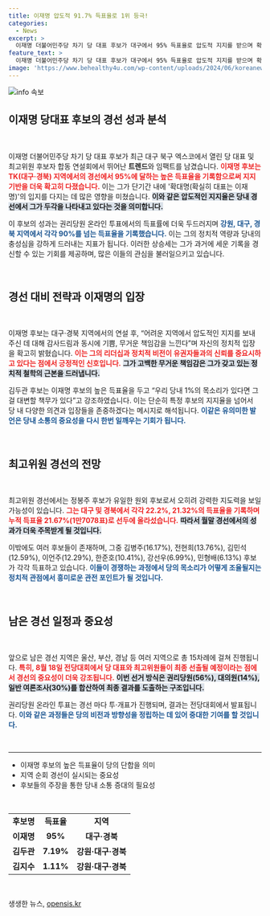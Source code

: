 ```yaml
---
title: 이재명 압도적 91.7% 득표율로 1위 등극!
categories:
  - News
excerpt: >
  이재명 더불어민주당 차기 당 대표 후보가 대구에서 95% 득표율로 압도적 지지를 받으며 확대명의 저력을 입증했다. 남은 경선에서도 그의 대세론이 계속 이어질지 주목된다.
feature_text: >
  이재명 더불어민주당 차기 당 대표 후보가 대구에서 95% 득표율로 압도적 지지를 받으며 확대명의 저력을 입증했다. 남은 경선에서도 그의 대세론이 계속 이어질지 주목된다.
image: 'https://www.behealthy4u.com/wp-content/uploads/2024/06/koreanews.jpg'
---
```


<p><img src="https://www.behealthy4u.com/wp-content/uploads/2024/06/koreanews.jpg" alt="info 속보" /></p>

<h2 data-ke-size="size26">이재명 당대표 후보의 경선 성과 분석</h2>

<p data-ke-size="size16">&nbsp;</p>

<p>이재명 더불어민주당 차기 당 대표 후보가 최근 대구 북구 엑스코에서 열린 당 대표 및 최고위원 후보자 합동 연설회에서 뛰어난 <b>트렌드</b>와 임팩트를 남겼습니다. <b><span style="color: #ee2323;">이재명 후보는 TK(대구·경북) 지역에서의 경선에서 95%에 달하는 높은 득표율을 기록함으로써 지지 기반을 더욱 확고히 다졌습니다.</span></b> 이는 그가 단기간 내에 '확대명(확실히 대표는 이재명)'의 입지를 다지는 데 많은 영향을 미쳤습니다. <b><span style="background-color: #21538527;">이와 같은 압도적인 지지율은 당내 경선에서 그가 두각을 나타내고 있다는 것을 의미합니다.</span></b></p>

<p>이 후보의 성과는 권리당원 온라인 투표에서의 득표률에 더욱 두드러지며 <b><span style="color: #1a5490;">강원, 대구, 경북 지역에서 각각 90%를 넘는 득표율을 기록했습니다.</span></b> 이는 그의 정치적 역량과 당내의 충성심을 강하게 드러내는 지표가 됩니다. 이러한 상승세는 그가 과거에 세운 기록을 경신할 수 있는 기회를 제공하며, 많은 이들의 관심을 불러일으키고 있습니다.</p>

<p data-ke-size="size16">&nbsp;</p>

<h2 data-ke-size="size26">경선 대비 전략과 이재명의 입장</h2>

<p data-ke-size="size16">&nbsp;</p>

<p>이재명 후보는 대구·경북 지역에서의 연설 후, “어려운 지역에서 압도적인 지지를 보내주신 데 대해 감사드림과 동시에 기쁨, 무거운 책임감을 느낀다”며 자신의 정치적 입장을 확고히 밝혔습니다. <b><span style="color: #ee2323;">이는 그의 리더십과 정치적 비전이 유권자들과의 신뢰를 중요시하고 있다는 점에서 긍정적인 신호입니다.</span></b> <b><span style="background-color: #21538527;">그가 고백한 무거운 책임감은 그가 갖고 있는 정치적 철학의 근본을 드러냅니다.</span></b> </p>

<p>김두관 후보는 이재명 후보의 높은 득표율을 두고 “우리 당내 1%의 목소리가 있다면 그걸 대변할 책무가 있다”고 강조하였습니다. 이는 단순히 특정 후보의 지지율을 넘어서 당 내 다양한 의견과 입장들을 존중하겠다는 메시지로 해석됩니다. <b><span style="color: #1a5490;">이같은 유의미한 발언은 당내 소통의 중요성을 다시 한번 일깨우는 기회가 됩니다.</span></b> </p>

<p data-ke-size="size16">&nbsp;</p>

<h2 data-ke-size="size26">최고위원 경선의 전망</h2>

<p data-ke-size="size16">&nbsp;</p>

<p>최고위원 경선에서는 정봉주 후보가 유일한 원외 후보로서 오히려 강력한 지도력을 보일 가능성이 있습니다. <b><span style="color: #ee2323;">그는 대구 및 경북에서 각각 22.2%, 21.32%의 득표율을 기록하며 누적 득표율 21.67%(1만7078표)로 선두에 올라섰습니다.</span></b> <b><span style="background-color: #21538527;">따라서 월말 경선에서의 성과가 더욱 주목받게 될 것입니다.</span></b> </p>

<p>이밖에도 여러 후보들이 존재하며, 그중 김병주(16.17%), 전현희(13.76%), 김민석(12.59%), 이언주(12.29%), 한준호(10.41%), 강선우(6.99%), 민형배(6.13%) 후보가 각각 득표하고 있습니다. <b><span style="color: #1a5490;">이들이 경쟁하는 과정에서 당의 목소리가 어떻게 조율될지는 정치적 관점에서 흥미로운 관전 포인트가 될 것입니다.</span></b> </p>

<p data-ke-size="size16">&nbsp;</p>

<h2 data-ke-size="size26">남은 경선 일정과 중요성</h2>

<p data-ke-size="size16">&nbsp;</p>

<p>앞으로 남은 경선 지역은 울산, 부산, 경남 등 여러 지역으로 총 15차례에 걸쳐 진행됩니다. <b><span style="color: #ee2323;">특히, 8월 18일 전당대회에서 당 대표와 최고위원들이 최종 선출될 예정이라는 점에서 경선의 중요성이 더욱 강조됩니다.</span></b> <b><span style="background-color: #21538527;">이번 선거 방식은 권리당원(56%), 대의원(14%), 일반 여론조사(30%)를 합산하여 최종 결과를 도출하는 구조입니다.</span></b> </p>

<p>권리당원 온라인 투표는 경선 마다 투·개표가 진행되며, 결과는 전당대회에서 발표됩니다. <b><span style="color: #1a5490;">이와 같은 과정들은 당의 비전과 방향성을 정립하는 데 있어 중대한 기여를 할 것입니다.</span></b></p>

<p data-ke-size="size16">&nbsp;</p>

<hr>

<ul>
    <li>이재명 후보의 높은 득표율이 당의 단합을 의미</li>
    <li>지역 순회 경선이 실시되는 중요성</li>
    <li>후보들의 주장을 통한 당내 소통 증대의 필요성</li>
</ul>

<p data-ke-size="size16">&nbsp;</p>

<table style="width: 100%; border-collapse: collapse;">
    <tr>
        <td style="text-align: center; height: 17px;"><b>후보명</b></td>
        <td style="text-align: center; height: 17px;"><b>득표율</b></td>
        <td style="text-align: center; height: 17px;"><b>지역</b></td>
    </tr>
    <tr>
        <td style="text-align: center; height: 17px;"><b>이재명</b></td>
        <td style="text-align: center; height: 17px;"><b>95%</b></td>
        <td style="text-align: center; height: 17px;"><b>대구·경북</b></td>
    </tr>
    <tr>
        <td style="text-align: center; height: 17px;"><b>김두관</b></td>
        <td style="text-align: center; height: 17px;"><b>7.19%</b></td>
        <td style="text-align: center; height: 17px;"><b>강원·대구·경북</b></td>
    </tr>
    <tr>
        <td style="text-align: center; height: 17px;"><b>김지수</b></td>
        <td style="text-align: center; height: 17px;"><b>1.11%</b></td>
        <td style="text-align: center; height: 17px;"><b>강원·대구·경북</b></td>
    </tr>
</table> 

<p data-ke-size="size16">&nbsp;</p>
생생한 뉴스, <a href="https://opensis.kr" rel="dofollow">opensis.kr</a>


